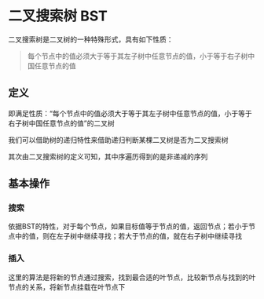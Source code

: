 # 二叉搜索树 BST



二叉搜索树是二叉树的一种特殊形式，具有如下性质：

>每个节点中的值必须大于等于其左子树中任意节点的值，小于等于右子树中国任意节点的值



## 定义

即满足性质：“每个节点中的值必须大于等于其左子树中任意节点的值，小于等于右子树中国任意节点的值”的二叉树

我们可以借助树的递归特性来借助递归判断某棵二叉树是否为二叉搜索树

其次由二叉搜索树的定义可知，其中序遍历得到的是非递减的序列



## 基本操作

### 搜索

依据BST的特性，对于每个节点，如果目标值等于节点的值，返回节点；若小于节点中的值，则在左子树中继续寻找；若大于节点的值，就在右子树中继续寻找

### 插入

这里的算法是将新的节点通过搜索，找到最合适的叶节点，比较新节点与找到的叶节点的关系，将新节点挂载在叶节点下
